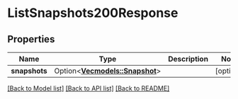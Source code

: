 # ListSnapshots200Response

## Properties

Name | Type | Description | Notes
------------ | ------------- | ------------- | -------------
**snapshots** | Option<[**Vec<models::Snapshot>**](snapshot.md)> |  | [optional]

[[Back to Model list]](../README.md#documentation-for-models) [[Back to API list]](../README.md#documentation-for-api-endpoints) [[Back to README]](../README.md)


